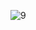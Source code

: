![9](https://user-images.githubusercontent.com/69804253/91826327-0b100600-ec5b-11ea-9e3d-b3ceb3851e51.png)
